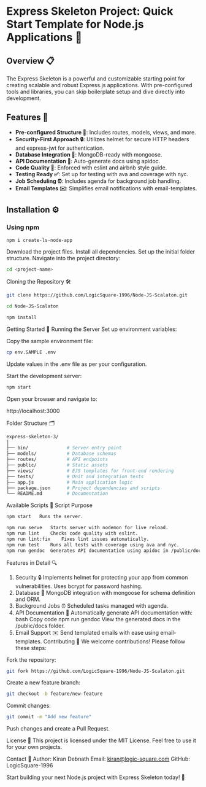 # Express Skeleton Project: Quick Start Template for Node.js Applications 🚀

## Overview 📋
The Express Skeleton is a powerful and customizable starting point for creating scalable and robust Express.js applications. With pre-configured tools and libraries, you can skip boilerplate setup and dive directly into development.

## Features 🌟
- **Pre-configured Structure 📁**: Includes routes, models, views, and more.
- **Security-First Approach 🔒**: Utilizes helmet for secure HTTP headers and express-jwt for authentication.
- **Database Integration 💾**: MongoDB-ready with mongoose.
- **API Documentation 📖**: Auto-generate docs using apidoc.
- **Code Quality 🧹**: Enforced with eslint and airbnb style guide.
- **Testing Ready ✅**: Set up for testing with ava and coverage with nyc.
- **Job Scheduling ⏰**: Includes agenda for background job handling.
- **Email Templates ✉️**: Simplifies email notifications with email-templates.

## Installation ⚙️

### Using npm
```bash
npm i create-ls-node-app

```


Download the project files.
Install all dependencies.
Set up the initial folder structure.
Navigate into the project directory:
``` bash
cd <project-name>
```
Cloning the Repository 🛠️
``` bash
git clone https://github.com/LogicSquare-1996/Node-JS-Scalaton.git
```
``` bash
cd Node-JS-Scalaton
```
``` bash
npm install
```
Getting Started 🚦
Running the Server
Set up environment variables:

Copy the sample environment file:
``` bash
cp env.SAMPLE .env 
```
Update values in the .env file as per your configuration. 

Start the development server:

```` bash
npm start
````
Open your browser and navigate to:

http://localhost:3000

Folder Structure 🗂️
``` bash
express-skeleton-3/
│
├── bin/              # Server entry point
├── models/           # Database schemas
├── routes/           # API endpoints
├── public/           # Static assets
├── views/            # EJS templates for front-end rendering
├── tests/            # Unit and integration tests
├── app.js            # Main application logic
├── package.json      # Project dependencies and scripts
└── README.md         # Documentation
```
Available Scripts 📜
Script	Purpose
``` bash 
npm start	Runs the server.
```
``` bash
npm run serve	Starts server with nodemon for live reload.
npm run lint	Checks code quality with eslint.
npm run lint:fix	Fixes lint issues automatically.
npm run test	Runs all tests with coverage using ava and nyc.
npm run gendoc	Generates API documentation using apidoc in /public/docs.
```
Features in Detail 🔍
1. Security 🔒
Implements helmet for protecting your app from common vulnerabilities.
Uses bcrypt for password hashing.
2. Database 💾
MongoDB integration with mongoose for schema definition and ORM.
3. Background Jobs ⏰
Scheduled tasks managed with agenda.
4. API Documentation 📄
Automatically generate API documentation with:
bash
Copy code
npm run gendoc
View the generated docs in the /public/docs folder.
5. Email Support ✉️
Send templated emails with ease using email-templates.
Contributing 🤝
We welcome contributions! Please follow these steps:

Fork the repository:
``` bash
git fork https://github.com/LogicSquare-1996/Node-JS-Scalaton.git
```
Create a new feature branch:
``` bash
git checkout -b feature/new-feature
```
Commit changes:
``` bash
git commit -m "Add new feature"
```
Push changes and create a Pull Request.

License 📜
This project is licensed under the MIT License. Feel free to use it for your own projects.

Contact 📧
Author: Kiran Debnath
Email: kiran@logic-square.com
GitHub: LogicSquare-1996

Start building your next Node.js project with Express Skeleton today! 🎉